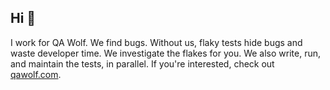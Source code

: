 ## Hi 👋

I work for QA Wolf. We find bugs. Without us, flaky tests hide bugs and waste developer time. We investigate the flakes for you. We also write, run, and maintain the tests, in parallel. If you're interested, check out [qawolf.com](https://www.qawolf.com/).
